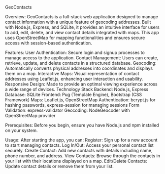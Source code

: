 GeoContacts

Overview:
GeoContacts is a full-stack web application designed to manage contact information with a unique feature of geocoding addresses. Built with Node.js, Express, and SQLite, it provides an intuitive interface for users to add, edit, delete, and view contact details integrated with maps. This app uses OpenStreetMap for mapping functionalities and ensures secure access with session-based authentication.

Features:
User Authentication: Secure login and signup processes to manage access to the application.
Contact Management: Users can create, retrieve, update, and delete contacts in a structured database.
Geocoding: Automatically converts physical addresses into coordinates and displays them on a map.
Interactive Maps: Visual representation of contact addresses using Leaflet.js, enhancing user interaction and usability.
Responsive Design: Made to provide an optimal viewing experience across a wide range of devices.
Technology Stack
Backend: Node.js, Express
Database: SQLite
Frontend: Pug (Template Engine), Bootstrap (CSS Framework)
Maps: Leaflet.js, OpenStreetMap
Authentication: bcrypt.js for hashing passwords, express-session for managing sessions
Form Validation: express-validator
Geocoding: NodeGeocoder with OpenStreetMap provider

Prerequisites:
Before you begin, ensure you have Node.js and npm installed on your system.

Usage:
After starting the app, you can:
Register: Sign up for a new account to start managing contacts.
Log In/Out: Access your personal contact list securely.
Create Contact: Add new contacts with details including name, phone number, and address.
View Contacts: Browse through the contacts in your list with their locations displayed on a map.
Edit/Delete Contacts: Update contact details or remove them from your list.
